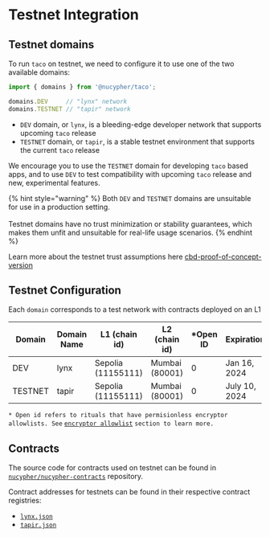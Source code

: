 # Testnet Integration

## Testnet domains

To run `taco` on testnet, we need to configure it to use one of the two available domains:

```typescript
import { domains } from '@nucypher/taco';

domains.DEV     // "lynx" network
domains.TESTNET // "tapir" network
```

* `DEV` domain, or `lynx`, is a bleeding-edge developer network that supports upcoming `taco` release
* `TESTNET` domain, or `tapir`, is a stable testnet environment that supports the current `taco` release

We encourage you to use the `TESTNET` domain for developing `taco` based apps, and to use `DEV` to test compatibility with upcoming `taco` release and new, experimental features.

{% hint style="warning" %}
Both `DEV` and `TESTNET` domains are unsuitable for use in a production setting.\
\
Testnet domains have no trust minimization or stability guarantees, which makes them unfit and unsuitable for real-life usage scenarios.
{% endhint %}

Learn more about the testnet trust assumptions here [cbd-proof-of-concept-version](../trust-assumptions/cbd-proof-of-concept-version/ "mention")

## Testnet Configuration

Each `domain` corresponds to a test network with contracts deployed on an L1&#x20;

<table><thead><tr><th width="122">Domain</th><th width="143">Domain Name</th><th width="132">L1 (chain id)</th><th width="126">L2 (chain id)</th><th data-type="number">*Open ID</th><th>Expiration</th><th>Threshold configuration</th></tr></thead><tbody><tr><td>DEV</td><td>lynx</td><td>Sepolia<br>(11155111)</td><td>Mumbai (80001)</td><td>0</td><td>Jan 16, 2024</td><td>2-of-3</td></tr><tr><td>TESTNET</td><td>tapir</td><td>Sepolia<br>(11155111)</td><td>Mumbai (80001)</td><td>0</td><td>July 10, 2024</td><td>3-of-5</td></tr></tbody></table>

`* Open id refers to rituals that have permisionless encryptor allowlists. See` [`encryptor allowlist`](../user-authentication/encryptor-allowlist.md) `section to learn more.`

## Contracts

The source code for contracts used on testnet can be found in [`nucypher/nucypher-contracts`](https://github.com/nucypher/nucypher-contracts) repository.&#x20;

Contract addresses for testnets can be found in their respective contract registries:

* [`lynx.json`](https://github.com/nucypher/nucypher-contracts/blob/main/deployment/artifacts/lynx.json)
* [`tapir.json`](https://github.com/nucypher/nucypher-contracts/blob/main/deployment/artifacts/tapir.json)
